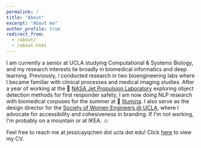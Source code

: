 ```yaml
---
permalink: /
title: "About"
excerpt: "About me"
author_profile: true
redirect_from: 
  - /about/
  - /about.html
---
```


I am currently a senior at UCLA studying Computational & Systems Biology, and my research interests lie broadly in biomedical informatics and deep learning. Previously, I conducted research in two bioengineering labs where I became familiar with clinical processes and medical imaging studies. After a year of working at the :rocket: [NASA Jet Propulsion Laboratory](https://www.jpl.nasa.gov) exploring object detection methods for first responder safety, I am now doing NLP research with biomedical corpuses for the summer at 🧬 [Illumina](https://www.illumina.com). I also serve as the design director for the [Society of Women Engineers @ UCLA](https://www.swe.ucla.edu), where I advocate for accessibility and cohesiveness in branding. If I'm not working, I'm probably on a mountain or at IKEA. :relaxed:

Feel free to reach me at jessicayqchen dot ucla dot edu! Click [here](/files/cv.pdf) to view my CV.

